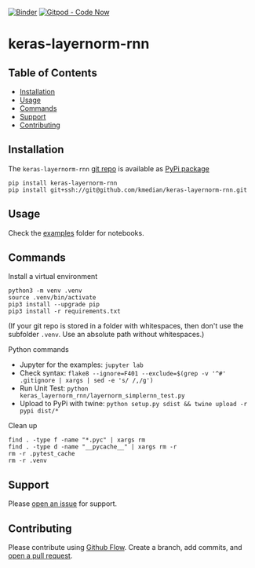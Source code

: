 [![Binder](https://mybinder.org/badge.svg)](https://mybinder.org/v2/gh/kmedian/keras-layernorm-rnn/master?urlpath=lab)
[![Gitpod - Code Now](https://img.shields.io/badge/Gitpod-code%20now-blue.svg?longCache=true)](https://gitpod.io#https://github.com/kmedian/keras-layernorm-rnn)

# keras-layernorm-rnn


## Table of Contents
* [Installation](#installation)
* [Usage](#usage)
* [Commands](#commands)
* [Support](#support)
* [Contributing](#contributing)


## Installation
The `keras-layernorm-rnn` [git repo](http://github.com/kmedian/keras-layernorm-rnn) is available as [PyPi package](https://pypi.org/project/keras-layernorm-rnn)

```
pip install keras-layernorm-rnn
pip install git+ssh://git@github.com/kmedian/keras-layernorm-rnn.git
```


## Usage
Check the [examples](https://github.com/kmedian/keras-layernorm-rnn/blob/master/examples/How%20to%20use%20LayernormSimpleRNN.ipynb) folder for notebooks.


## Commands
Install a virtual environment

```
python3 -m venv .venv
source .venv/bin/activate
pip3 install --upgrade pip
pip3 install -r requirements.txt
```

(If your git repo is stored in a folder with whitespaces, then don't use the subfolder `.venv`. Use an absolute path without whitespaces.)

Python commands

* Jupyter for the examples: `jupyter lab`
* Check syntax: `flake8 --ignore=F401 --exclude=$(grep -v '^#' .gitignore | xargs | sed -e 's/ /,/g')`
* Run Unit Test: `python keras_layernorm_rnn/layernorm_simplernn_test.py`
* Upload to PyPi with twine: `python setup.py sdist && twine upload -r pypi dist/*`

Clean up 

```
find . -type f -name "*.pyc" | xargs rm
find . -type d -name "__pycache__" | xargs rm -r
rm -r .pytest_cache
rm -r .venv
```


## Support
Please [open an issue](https://github.com/kmedian/keras-layernorm-rnn/issues/new) for support.


## Contributing
Please contribute using [Github Flow](https://guides.github.com/introduction/flow/). Create a branch, add commits, and [open a pull request](https://github.com/kmedian/keras-layernorm-rnn/compare/).
